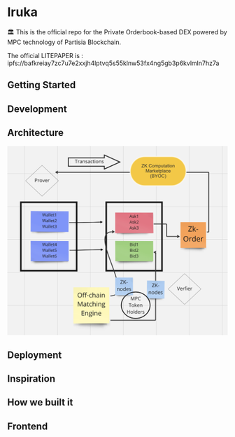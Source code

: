 # Iruka

 🏛 This is the official repo for the Private Orderbook-based DEX powered by MPC technology of Partisia Blockchain. 
 
 The official LITEPAPER is : ipfs://bafkreiay7zc7u7e2xxjh4lptvq5s55klnw53fx4ng5gb3p6kvlmln7hz7a
 
 
 
## Getting Started


## Development 


## Architecture 

![PoPV](./docs/Zk-art.png)



## Deployment 


## Inspiration


## How we built it


## Frontend



